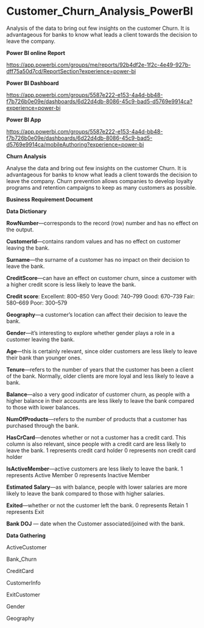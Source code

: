 # Customer_Churn_Analysis_PowerBI
Analysis of the data to bring out few insights on the customer Churn. It is advantageous for banks to know what leads a client towards the decision to leave the company.

**Power BI online Report**

https://app.powerbi.com/groups/me/reports/92b4df2e-1f2c-4e49-927b-dff75a50d7cd/ReportSection?experience=power-bi

**Power BI Dashboard**

https://app.powerbi.com/groups/5587e222-e153-4a4d-bb48-f7b726b0e09e/dashboards/6d22d4db-8086-45c9-bad5-d5769e9914ca?experience=power-bi

**Power BI App**

https://app.powerbi.com/groups/5587e222-e153-4a4d-bb48-f7b726b0e09e/dashboards/6d22d4db-8086-45c9-bad5-d5769e9914ca/mobileAuthoring?experience=power-bi


**Churn Analysis**

Analyse the data and bring out few insights on the customer Churn.
It is advantageous for banks to know what leads a client towards the decision to leave the company.
Churn prevention allows companies to develop loyalty programs and retention campaigns to keep as many customers as possible.

**Business Requirement Document**


**Data Dictionary**

**RowNumber**—corresponds to the record (row) number and has no effect on the output.

**CustomerId**—contains random values and has no effect on customer leaving the bank.

**Surname**—the surname of a customer has no impact on their decision to leave the bank.

**CreditScore**—can have an effect on customer churn, since a customer with a higher credit score is less likely to leave the bank.

**Credit score**:
Excellent: 800–850
Very Good: 740–799
Good: 670–739
Fair: 580–669
Poor: 300–579


**Geography**—a customer’s location can affect their decision to leave the bank.

**Gender**—it’s interesting to explore whether gender plays a role in a customer leaving the bank.

**Age**—this is certainly relevant, since older customers are less likely to leave their bank than younger ones.

**Tenure**—refers to the number of years that the customer has been a client of the bank. Normally, older clients are more loyal and less likely to leave a bank.

**Balance**—also a very good indicator of customer churn, as people with a higher balance in their accounts are less likely to leave the bank compared to those with lower balances.

**NumOfProducts**—refers to the number of products that a customer has purchased through the bank. 

**HasCrCard**—denotes whether or not a customer has a credit card. This column is also relevant, since people with a credit card are less likely to leave the bank.
1 represents credit card holder
0 represents non credit card holder

**IsActiveMember**—active customers are less likely to leave the bank.
1 represents Active Member
0 represents Inactive Member

**Estimated Salary**—as with balance, people with lower salaries are more likely to leave the bank compared to those with higher salaries.

**Exited**—whether or not the customer left the bank.
  0 represents Retain 
  1 represents Exit
  
**Bank DOJ** — date when the Customer associated/joined  with the bank.


**Data Gathering**

ActiveCustomer

Bank_Churn

CreditCard

CustomerInfo

ExitCustomer

Gender

Geography






